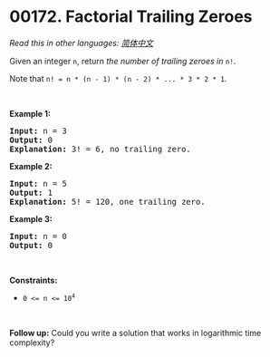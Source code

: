 # 00172. Factorial Trailing Zeroes

  _Read this in other languages:_
    [_简体中文_](README.zh-CN.md)

<p>Given an integer <code>n</code>, return <em>the number of trailing zeroes in </em><code>n!</code>.</p>

<p>Note that <code>n! = n * (n - 1) * (n - 2) * ... * 3 * 2 * 1</code>.</p>

<p>&nbsp;</p>
<p><strong>Example 1:</strong></p>

<pre>
<strong>Input:</strong> n = 3
<strong>Output:</strong> 0
<strong>Explanation:</strong> 3! = 6, no trailing zero.
</pre>

<p><strong>Example 2:</strong></p>

<pre>
<strong>Input:</strong> n = 5
<strong>Output:</strong> 1
<strong>Explanation:</strong> 5! = 120, one trailing zero.
</pre>

<p><strong>Example 3:</strong></p>

<pre>
<strong>Input:</strong> n = 0
<strong>Output:</strong> 0
</pre>

<p>&nbsp;</p>
<p><strong>Constraints:</strong></p>

<ul>
	<li><code>0 &lt;= n &lt;= 10<sup>4</sup></code></li>
</ul>

<p>&nbsp;</p>
<p><strong>Follow up:</strong> Could you write a solution that works in logarithmic time complexity?</p>
